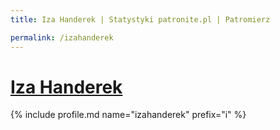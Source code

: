 ```yaml
---
title: Iza Handerek | Statystyki patronite.pl | Patromierz

permalink: /izahanderek
---
```


# [Iza Handerek](https://patronite.pl/izahanderek)

{% include profile.md name="izahanderek" prefix="i" %}
